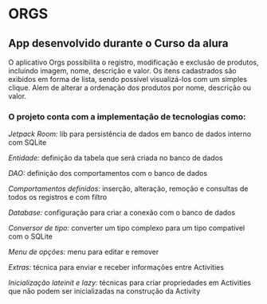 # ORGS

## App desenvolvido durante o Curso da alura 

O aplicativo Orgs  possibilita o registro, modificação e exclusão de produtos, incluindo imagem, nome, descrição e valor.
Os itens cadastrados são exibidos em forma de lista, 
sendo possível visualizá-los com um simples clique.
Alem de alterar a ordenação dos produtos por nome, descrição ou valor.


### O projeto conta com a implementação de tecnologias como:


*Jetpack Room:*  lib para persistência de dados em banco de dados interno com SQLite

*Entidade:*  definição da tabela que será criada no banco de dados

*DAO:*  definição dos comportamentos com o banco de dados

*Comportamentos definidos:*  inserção, alteração, remoção e consultas de todos os registros e com filtro

*Database:*  configuração para criar a conexão com o banco de dados

*Conversor de tipo:*  converter um tipo complexo para um tipo compatível com o SQLite

*Menu de opções:*  menu para editar e remover

*Extras:*  técnica para enviar e receber informações entre Activities

*Inicialização lateinit e lazy:*  técnicas para criar propriedades em Activities que não podem ser inicializadas na construção da Activity


